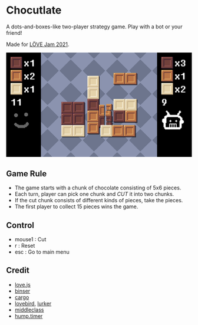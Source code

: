 # Chocutlate
A dots-and-boxes-like two-player strategy game. Play with a bot or your friend!

Made for [LÖVE Jam 2021](https://itch.io/jam/love2d-jam-2021).

![](screenshot.png)

## Game Rule
- The game starts with a chunk of chocolate consisting of 5x6 pieces.
- Each turn, player can pick one chunk and *CUT* it into two chunks.
- If the cut chunk consists of different kinds of pieces, take the pieces.
- The first player to collect 15 pieces wins the game.

## Control
- mouse1 : Cut
- r : Reset
- esc : Go to main menu

## Credit
- [love.js](https://github.com/Davidobot/love.js)
- [binser](https://github.com/bakpakin/binser)
- [cargo](https://github.com/bjornbytes/cargo)
- [lovebird](https://github.com/rxi/lovebird), [lurker](https://github.com/rxi/lurker)
- [middleclass](https://github.com/kikito/middleclass)
- [hump.timer](https://hump.readthedocs.io/en/latest/timer.html)
